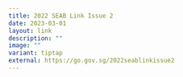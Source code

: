 ```yaml
---
title: 2022 SEAB Link Issue 2
date: 2023-03-01
layout: link
description: ""
image: ""
variant: tiptap
external: https://go.gov.sg/2022seablinkissue2
---
```

